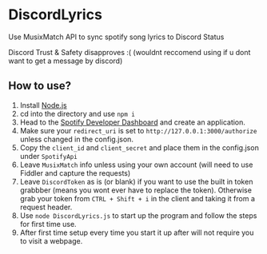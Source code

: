 # DiscordLyrics
Use MusixMatch API to sync spotify song lyrics to Discord Status

Discord Trust & Safety disapproves :(
(wouldnt reccomend using if u dont want to get a message by discord)

## How to use?
1. Install [Node.js](https://nodejs.org/en/)
2. cd into the directory and use `npm i`
3. Head to the [Spotify Developer Dashboard](https://developer.spotify.com/dashboard/applications) and create an application.
4. Make sure your `redirect_uri` is set to `http://127.0.0.1:3000/authorize` unless changed in the config.json.
5. Copy the `client_id` and `client_secret` and place them in the config.json under `SpotifyApi`
6. Leave `MusixMatch` info unless using your own account (will need to use Fiddler and capture the requests)
8. Leave `DiscordToken` as is (or blank) if you want to use the built in token grabbber (means you wont ever have to replace the token). Otherwise grab your token from `CTRL + Shift + i` in the client and taking it from a request header.
9. Use `node DiscordLyrics.js` to start up the program and follow the steps for first time use. 
10. After first time setup every time you start it up after will not require you to visit a webpage.

